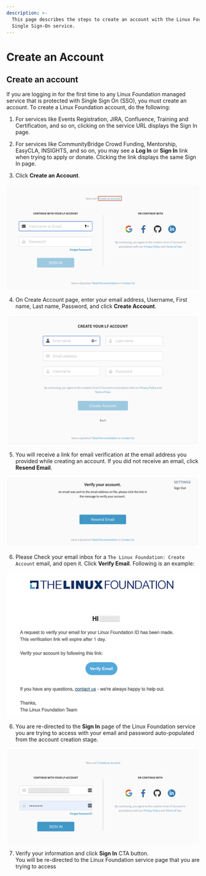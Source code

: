 ```yaml
---
description: >-
  This page describes the steps to create an account with the Linux Foundation
  Single Sign-On service.
---
```


# Create an Account

## Create an account <a id="create-an-account"></a>

If you are logging in for the first time to any Linux Foundation managed service that is protected with Single Sign On \(SSO\),  you must create an account. To create a Linux Foundation account, do the following:

1. For services like Events Registration, JIRA, Confluence, Training and Certification, and so on, clicking on the service URL displays the Sign In page.

2. For services like CommunityBridge Crowd Funding, Mentorship, EasyCLA, INSIGHTS, and so on, you may see a **Log In** or **Sign In** link when trying to apply or donate. Clicking the link displays the same Sign In page.

3. Click **Create an Account**.

![](../.gitbook/assets/new-sso.png)

4. On Create Account page, enter your email address, Username, First name, Last name, Password, and click  **Create Account**.

![](../.gitbook/assets/create-account.png)

5. You will receive a link for email verification at the email address you provided while creating an account. If you did not receive an email, click **Resend Email**.​

![Verify Your Account Page](../.gitbook/assets/verify-email.png)

6. Please Check your email inbox for a `The Linux Foundation: Create Account` email, and open it. Click **Verify Email**. Following is an example:

![Email Verification Email Message](../.gitbook/assets/verification-email.png)

 6. You are re-directed to the **Sign In** page of the Linux Foundation service you are trying to access with your email and password auto-populated from the account creation stage.          

![](../.gitbook/assets/login-after-email-verification.png)

7. Verify your information and click **Sign In** CTA button.  
You will be re-directed to the Linux Foundation service page that you are trying to access

